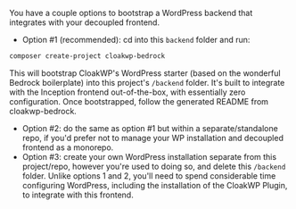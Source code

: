 You have a couple options to bootstrap a WordPress backend that integrates with your decoupled frontend.

- Option #1 (recommended): cd into this `backend` folder and run:
```bash
composer create-project cloakwp-bedrock
```
This will bootstrap CloakWP's WordPress starter (based on the wonderful Bedrock boilerplate) into this project's `/backend` folder. It's built to integrate with the Inception frontend out-of-the-box, with essentially zero configuration. Once bootstrapped, follow the generated README from cloakwp-bedrock.
- Option #2: do the same as option #1 but within a separate/standalone repo, if you'd prefer not to manage your WP installation and decoupled frontend as a monorepo.
- Option #3: create your own WordPress installation separate from this project/repo, however you're used to doing so, and delete this `/backend` folder. Unlike options 1 and 2, you'll need to spend considerable time configuring WordPress, including the installation of the CloakWP Plugin, to integrate with this frontend.
